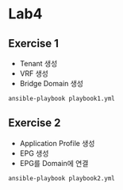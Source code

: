 # Lab4

## Exercise 1
- Tenant 생성
- VRF 생성
- Bridge Domain 생성
```
ansible-playbook playbook1.yml
```

## Exercise 2
- Application Profile 생성
- EPG 생성
- EPG를 Domain에 연결
```
ansible-playbook playbook2.yml
```